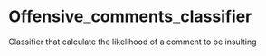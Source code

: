# Offensive_comments_classifier
Classifier that calculate the likelihood of a comment to be insulting
